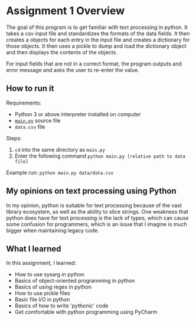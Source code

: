 # Assignment 1 Overview
The goal of this program is to get familiar with text processing in python. 
It takes a csv input file and standardizes the formats of the data fields.
It then creates a objects for each entry in the input file and creates a dictionary for those objects.
It then uses a pickle to dump and load the dictionary object and then displays the contents of the objects.

For input fields that are not in a correct format, the program outputs and error message and asks the user to re-enter the value.

## How to run it
Requirements:
- Python 3 or above interpreter installed on computer
- [`main.py`](Assignment1/main.py) source file 
- `data.csv` file

Steps:
1. `cd` into the same directory as `main.py`
2. Enter the following command `python main.py [relative path to data file]`

Example run: `python main.py data/data.csv`

## My opinions on text processing using Python
In my opinion, python is suitable for text processing because of the vast library ecosystem, as well as the ability to slice strings.
One weakness that python does have for text processing is the lack of types, which can cause some confusion for programmers, which is an issue that I imagine is much bigger when maintaining legacy code.

## What I learned
In this assignment, I learned:
- How to use sysarg in python
- Basics of object-oriented programming in python
- Basics of using regex in python
- How to use pickle files
- Basic file I/O in python
- Basics of how to write 'pythonic' code
- Get comfortable with python programming using PyCharm
